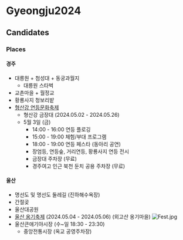 # Gyeongju2024

## Candidates

### Places

#### 경주

- 대릉원 + 첨성대 + 동궁과월지
  - 대릉원 스타벅
- 교촌마을 + 월정교
- 황룡사지 청보리밭
- [형산강 연등문화축제](https://hsgllf.com/24)
  - 형산강 금장대 (2024.05.02 - 2024.05.26)
  - 5월 3일 (금)
    - 14:00 - 16:00 연등 플로깅
    - 15:00 - 19:00 체험/부대 프로그램
    - 18:00 - 19:00 연등 페스타 (동아리 공연)
    - 장엄등, 연등숲, 거리연등, 황룡사지 연등 전시
    - 금장대 주차장 (무료)
    - 경주여고 인근 북천 둔치 공용 주차장 (무료)

#### 울산

- 명선도 및 명선도 둘레길 (진하해수욕장)
- 간절곶
- 울산대공원
- [울산 옹기축제](https://www.onggi.or.kr/) (2024.05.04 - 2024.05.06) (외고산 옹기마을)
  ![Fest.jpg](https://www.onggi.or.kr/img/leaflet_2024_02.jpg)
- 울산큰애기야시장 (수~일 18:30 - 23:30)
  - 중앙전통시장 (옥교 공영주차장)
